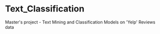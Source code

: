 # Text_Classification
Master's project - Text Mining and Classification Models on 'Yelp' Reviews data

